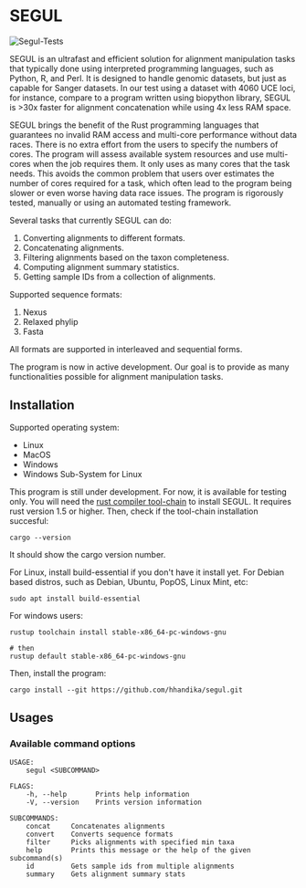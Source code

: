 # SEGUL

![Segul-Tests](https://github.com/hhandika/segul/workflows/Segul-Tests/badge.svg)

SEGUL is an ultrafast and efficient solution for alignment manipulation tasks that typically done using interpreted programming languages, such as Python, R, and Perl. It is designed to handle genomic datasets, but just as capable for Sanger datasets. In our test using a dataset with 4060 UCE loci, for instance, compare to a program written using biopython library, SEGUL is >30x faster for alignment concatenation while using 4x less RAM space.

SEGUL brings the benefit of the Rust programming languages that guarantees no invalid RAM access and multi-core performance without data races. There is no extra effort from the users to specify the numbers of cores. The program will assess available system resources and use multi-cores when the job requires them. It only uses as many cores that the task needs. This avoids the common problem that users over estimates the number of cores required for a task, which often lead to the program being slower or even worse having data race issues. The program is rigorously tested, manually or using an automated testing framework.

Several tasks that currently SEGUL can do:

1. Converting alignments to different formats.
2. Concatenating alignments.
3. Filtering alignments based on the taxon completeness.
4. Computing alignment summary statistics.
5. Getting sample IDs from a collection of alignments.

Supported sequence formats:

1. Nexus
2. Relaxed phylip
3. Fasta

All formats are supported in interleaved and sequential forms.

The program is now in active development. Our goal is to provide as many functionalities possible for alignment manipulation tasks.

## Installation

Supported operating system:

- Linux
- MacOS
- Windows
- Windows Sub-System for Linux

This program is still under development. For now, it is available for testing only. You will need the [rust compiler tool-chain](https://www.rust-lang.org/learn/get-started) to install SEGUL. It requires rust version 1.5 or higher. Then, check if the tool-chain installation succesful:

```{Bash}
cargo --version
```

It should show the cargo version number.

For Linux, install build-essential if you don't have it install yet. For Debian based distros, such as Debian, Ubuntu, PopOS, Linux Mint, etc:

```{Bash}
sudo apt install build-essential
```

For windows users:

```{Bash}
rustup toolchain install stable-x86_64-pc-windows-gnu

# then
rustup default stable-x86_64-pc-windows-gnu
```

Then, install the program:

```{Bash}
cargo install --git https://github.com/hhandika/segul.git
```

## Usages

### Available command options

```{Bash}
USAGE:
    segul <SUBCOMMAND>

FLAGS:
    -h, --help       Prints help information
    -V, --version    Prints version information

SUBCOMMANDS:
    concat     Concatenates alignments
    convert    Converts sequence formats
    filter     Picks alignments with specified min taxa
    help       Prints this message or the help of the given subcommand(s)
    id         Gets sample ids from multiple alignments
    summary    Gets alignment summary stats
```
